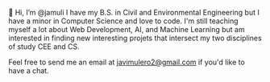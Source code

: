 👋 Hi, I’m @jamuli
I have my B.S. in Civil and Environmental Engineering but I have a minor in Computer Science and love to code.
I'm still teaching myself a lot about Web Development, AI, and Machine Learning but am interested in finding new interesting projets that intersect my two disciplines of study
CEE and CS. 

Feel free to send me an email at javimulero2@gmail.com if you'd like to have a chat. 

<!---
jamuli/jamuli is a ✨ special ✨ repository because its `README.md` (this file) appears on your GitHub profile.
You can click the Preview link to take a look at your changes.
--->
